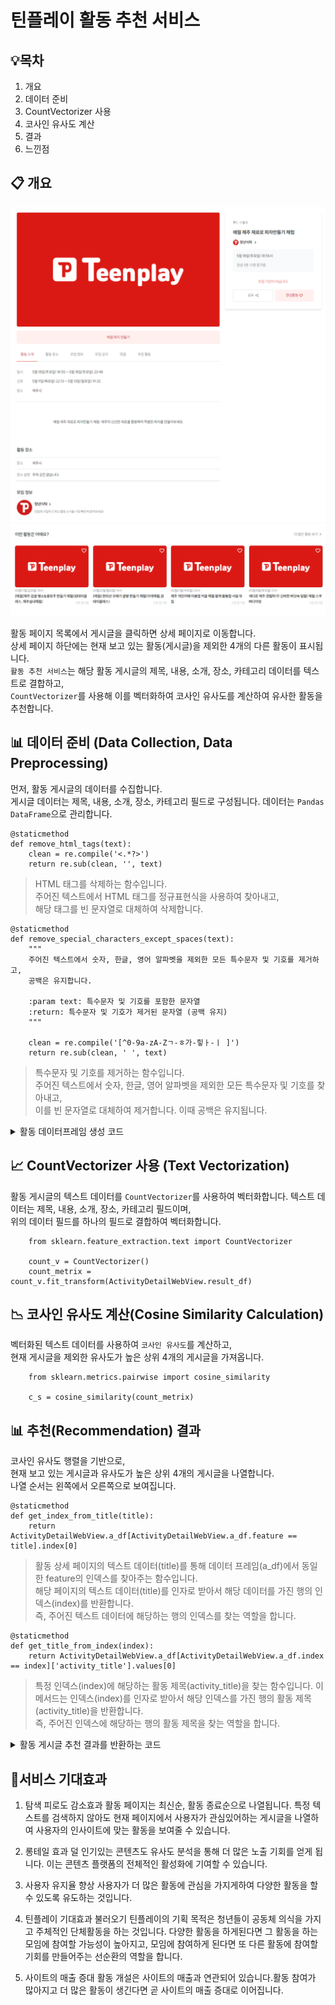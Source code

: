 # **틴플레이 활동 추천 서비스**

## **💡목차**

1. 개요
2. 데이터 준비
3. CountVectorizer 사용
4. 코사인 유사도 계산
5. 결과
6. 느낀점

## **📋 개요**

<img src='./activity_detial_page1.png'>
<img src='./activity_detial_page2.png'>

활동 페이지 목록에서 게시글을 클릭하면 상세 페이지로 이동합니다.  
상세 페이지 하단에는 현재 보고 있는 활동(게시글)을 제외한 4개의 다른 활동이 표시됩니다.  
`활동 추천 서비스`는 해당 활동 게시글의 제목, 내용, 소개, 장소, 카테고리 데이터를 텍스트로 결합하고,  
`CountVectorizer`를 사용해 이를 벡터화하여 코사인 유사도를 계산하여 유사한 활동을 추천합니다.

<!-- <img src='./images/전체 화면.png'> -->

## **📊 데이터 준비 (Data Collection, Data Preprocessing)**

먼저, 활동 게시글의 데이터를 수집합니다.  
게시글 데이터는 제목, 내용, 소개, 장소, 카테고리 필드로 구성됩니다.
데이터는 `Pandas DataFrame`으로 관리합니다.

    @staticmethod
    def remove_html_tags(text):
        clean = re.compile('<.*?>')
        return re.sub(clean, '', text)

> HTML 태그를 삭제하는 함수입니다.  
> 주어진 텍스트에서 HTML 태그를 정규표현식을 사용하여 찾아내고,  
> 해당 태그를 빈 문자열로 대체하여 삭제합니다.

    @staticmethod
    def remove_special_characters_except_spaces(text):
        """
        주어진 텍스트에서 숫자, 한글, 영어 알파벳을 제외한 모든 특수문자 및 기호를 제거하고,
        공백은 유지합니다.

        :param text: 특수문자 및 기호를 포함한 문자열
        :return: 특수문자 및 기호가 제거된 문자열 (공백 유지)
        """

        clean = re.compile('[^0-9a-zA-Zㄱ-ㅎ가-힣ㅏ-ㅣ ]')
        return re.sub(clean, ' ', text)

> 특수문자 및 기호를 제거하는 함수입니다.  
> 주어진 텍스트에서 숫자, 한글, 영어 알파벳을 제외한 모든 특수문자 및 기호를 찾아내고,  
> 이를 빈 문자열로 대체하여 제거합니다. 이때 공백은 유지됩니다.

<details>
  <summary>활동 데이터프레임 생성 코드</summary>

        # 활동 테이블에서 필요한 필드를 가져옵니다.
        activities = Activity.enabled_objects.annotate(
                category_name=F('category__category_name')
        ).values(
                'activity_title',
                'activity_content',
                'activity_intro',
                'activity_address_location',
                'id',
                'category_name'
        )

        # activity_data 리스트에 필요한 필드 값을 추가합니다.
        activity_data = []
        for activity in activities:
                activity_data.append(
                (
                        activity['activity_title'],
                        activity['activity_content'],
                        activity['activity_intro'],
                        activity['activity_address_location'],
                        activity['category_name'],
                        activity['id']
                )
                )

        # a_df 에 데이터 프레임을 생성합니다.
        a_df = pd.DataFrame(activity_data, columns=['activity_title', 'activity_content', 'activity_intro', 'activity_address_location', 'category_name', 'id'])

        a_df.activity_content = a_df.activity_content.apply(remove_html_tags)

        a_df.activity_content = a_df.activity_content.apply(lambda x: x.replace("\"", ""))

        a_df['feature'] = a_df['activity_title'] + ' ' + a_df['activity_content'] + ' ' + a_df['activity_intro'] + ' ' + a_df['activity_address_location'] + ' ' + a_df['category_name']

        a_df.feature = a_df.feature.apply(remove_special_characters_except_spaces)

        result_df = a_df.feature

</details>

## **📈 CountVectorizer 사용 (Text Vectorization)**

활동 게시글의 텍스트 데이터를 `CountVectorizer`를 사용하여 벡터화합니다.
텍스트 데이터는 제목, 내용, 소개, 장소, 카테고리 필드이며,  
위의 데이터 필드를 하나의 필드로 결합하여 벡터화합니다.

        from sklearn.feature_extraction.text import CountVectorizer

        count_v = CountVectorizer()
        count_metrix = count_v.fit_transform(ActivityDetailWebView.result_df)

<!-- <details>
  <summary>CountVectorizer</summary>
        from sklearn.feature_extraction.text import CountVectorizer

        count_v = CountVectorizer()
        count_metrix = count_v.fit_transform(ActivityDetailWebView.result_df)

</details> -->

## **📉 코사인 유사도 계산(Cosine Similarity Calculation)**

벡터화된 텍스트 데이터를 사용하여 `코사인 유사도`를 계산하고,  
현재 게시글을 제외한 유사도가 높은 상위 4개의 게시글을 가져옵니다.

        from sklearn.metrics.pairwise import cosine_similarity

        c_s = cosine_similarity(count_metrix)

<!-- <details>
  <summary>코사인 유사도 계산하기</summary>

        from sklearn.metrics.pairwise import cosine_similarity

        c_s = cosine_similarity(count_metrix)

</details> -->

## **📊 추천(Recommendation) 결과**

코사인 유사도 행렬을 기반으로,  
현재 보고 있는 게시글과 유사도가 높은 상위 4개의 게시글을 나열합니다.  
나열 순서는 왼쪽에서 오른쪽으로 보여집니다.

    @staticmethod
    def get_index_from_title(title):
        return ActivityDetailWebView.a_df[ActivityDetailWebView.a_df.feature == title].index[0]

> 활동 상세 페이지의 텍스트 데이터(title)를 통해 데이터 프레임(a_df)에서 동일한 feature의 인덱스를 찾아주는 함수입니다.  
> 해당 페이지의 텍스트 데이터(title)를 인자로 받아서 해당 데이터를 가진 행의 인덱스(index)를 반환합니다.  
> 즉, 주어진 텍스트 데이터에 해당하는 행의 인덱스를 찾는 역할을 합니다.

    @staticmethod
    def get_title_from_index(index):
        return ActivityDetailWebView.a_df[ActivityDetailWebView.a_df.index == index]['activity_title'].values[0]

> 특정 인덱스(index)에 해당하는 활동 제목(activity_title)을 찾는 함수입니다.
> 이 메서드는 인덱스(index)를 인자로 받아서 해당 인덱스를 가진 행의 활동 제목(activity_title)을 반환합니다.  
> 즉, 주어진 인덱스에 해당하는 행의 활동 제목을 찾는 역할을 합니다.

<details>
  <summary>활동 게시글 추천 결과를 반환하는 코드</summary>
  
        # 특정 활동의 상세 정보를 가져옵니다.
        detail_title = activity.activity_title
        detail_content = activity.activity_content
        detail_intro = activity.activity_intro
        detail_category = category.category_name
        detail_address = activity.activity_address_location

        # HTML 태그를 제거하고 텍스트 데이터를 결합합니다.
        remove_result = (
        self.remove_html_tags(detail_title) + ' ' +
        self.remove_html_tags(detail_content) + ' ' +
        self.remove_html_tags(detail_intro) + ' ' +
        self.remove_html_tags(detail_address) + ' ' +
        self.remove_html_tags(detail_category)
        )

        # 특수 문자를 제거합니다.
        similar_title = self.remove_special_characters_except_spaces(remove_result)

        # 제목을 기반으로 인덱스를 가져옵니다.
        similar_index = self.get_index_from_title(similar_title)

        # 코사인 유사도를 계산하여 유사한 활동을 정렬합니다.
        similar_activity_result = sorted(list(enumerate(cosine_sim[similar_index])), key=lambda x: x[1], reverse=True)

        all_activities = []  # 모든 활동을 저장할 리스트

        # 유사한 상위 4개의 활동을 리스트에 추가합니다.
        for similar_activity in similar_activity_result[1:5]:
        similar_activity_list = self.get_title_from_index(similar_activity[0])
        activity_items = similar_activity_list.splitlines()
        all_activities.extend(activity_items)

        # 추천 활동 목록에 표시할 활동들을 가져옵니다. 이때 현재 보고 있는 활동은 제외합니다.
        recommended_activities = list(
        Activity.enabled_objects.filter(activity_title__in=all_activities).exclude(id=activity_id)[:4]
        )

        # 관련이 높은 순서대로 다시 정렬합니다.
        recommended_activities = sorted(recommended_activities, key=lambda x: all_activities.index(x.activity_title))

</details>

## **📌서비스 기대효과**

1. 탐색 피로도 감소효과
   활동 페이지는 최신순, 활동 종료순으로 나열됩니다. 특정 텍스트를 검색하지 않아도 현재 페이지에서 사용자가 관심있어하는 게시글을 나열하여 사용자의 인사이트에 맞는 활동을 보여줄 수 있습니다.

2. 롱테일 효과
   덜 인기있는 콘텐츠도 유사도 분석을 통해 더 많은 노출 기회를 얻게 됩니다. 이는 콘텐츠 플랫폼의 전체적인 활성화에 기여할 수 있습니다.

3. 사용자 유지율 향상
   사용자가 더 많은 활동에 관심을 가지게하여 다양한 활동을 할 수 있도록 유도하는 것입니다.

4. 틴플레이 기대효과 불러오기
   틴플레이의 기획 목적은 청년들이 공동체 의식을 가지고 주체적인 단체활동을 하는 것입니다.
   다양한 활동을 하게된다면 그 활동을 하는 모임에 참여할 가능성이 높아지고, 모임에 참여하게 된다면 또 다른 활동에 참여할 기회를 만들어주는 선순환의 역할을 합니다.

5. 사이트의 매출 증대
   활동 개설은 사이트의 매출과 연관되어 있습니다.활동 참여가 많아지고 더 많은 활동이 생긴다면 곧 사이트의 매출 증대로 이어집니다.
